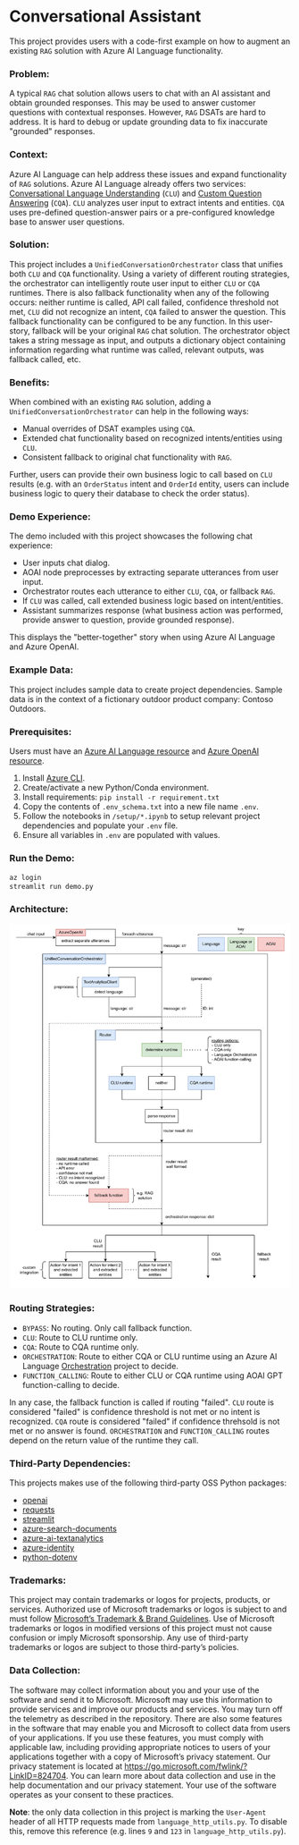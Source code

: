 # Conversational Assistant

This project provides users with a code-first example on how to augment an existing `RAG` solution with Azure AI Language functionality. 

### Problem:
A typical `RAG` chat solution allows users to chat with an AI assistant and obtain grounded responses. This may be used to answer customer questions with contextual responses. However, `RAG` DSATs are hard to address. It is hard to debug or update grounding data to fix inaccurate "grounded" responses.

### Context:
Azure AI Language can help address these issues and expand functionality of `RAG` solutions. Azure AI Language already offers two services: [Conversational Language Understanding](https://learn.microsoft.com/en-us/azure/ai-services/language-service/conversational-language-understanding/overview) (`CLU`) and [Custom Question Answering](https://learn.microsoft.com/en-us/azure/ai-services/language-service/question-answering/overview) (`CQA`). `CLU` analyzes user input to extract intents and entities. `CQA` uses pre-defined question-answer pairs or a pre-configured knowledge base to answer user questions. 

### Solution:
This project includes a `UnifiedConversationOrchestrator` class that unifies both `CLU` and `CQA` functionality. Using a variety of different routing strategies, the orchestrator can intelligently route user input to either `CLU` or `CQA` runtimes. There is also fallback functionality when any of the following occurs: neither runtime is called, API call failed, confidence threshold not met, `CLU` did not recognize an intent, `CQA` failed to answer the question. This fallback functionality can be configured to be any function. In this user-story, fallback will be your original `RAG` chat solution. The orchestrator object takes a string message as input, and outputs a dictionary object containing information regarding what runtime was called, relevant outputs, was fallback called, etc.

### Benefits:
When combined with an existing `RAG` solution, adding a `UnifiedConversationOrchestrator` can help in the following ways:
-	Manual overrides of DSAT examples using `CQA`.
-	Extended chat functionality based on recognized intents/entities using `CLU`.
-	Consistent fallback to original chat functionality with `RAG`.

Further, users can provide their own business logic to call based on `CLU` results (e.g. with an `OrderStatus` intent and `OrderId` entity, users can include business logic to query their database to check the order status).

### Demo Experience:
The demo included with this project showcases the following chat experience:
-	User inputs chat dialog.
-	AOAI node preprocesses by extracting separate utterances from user input.
-	Orchestrator routes each utterance to either `CLU`, `CQA`, or fallback `RAG`.
-	If `CLU` was called, call extended business logic based on intent/entities.
-	Assistant summarizes response (what business action was performed, provide answer to question, provide grounded response).

This displays the "better-together" story when using Azure AI Language and Azure OpenAI.

### Example Data:
This project includes sample data to create project dependencies. Sample data is in the context of a fictionary outdoor product company: Contoso Outdoors.


### Prerequisites:
Users must have an [Azure AI Language resource](https://learn.microsoft.com/en-us/azure/ai-services/language-service/overview) and [Azure OpenAI resource](https://learn.microsoft.com/en-us/azure/ai-services/openai/how-to/create-resource?pivots=web-portal). 

1. Install [Azure CLI](https://learn.microsoft.com/en-us/cli/azure/).
2. Create/activate a new Python/Conda environment.
3. Install requirements: `pip install -r requirement.txt`
4. Copy the contents of `.env_schema.txt` into a new file name `.env`.
5. Follow the notebooks in `/setup/*.ipynb` to setup relevant project dependencies and populate your `.env` file.
6. Ensure all variables in `.env` are populated with values.

### Run the Demo:
```
az login
streamlit run demo.py
```

### Architecture:
![architecture-diagram ](architecture.png)

### Routing Strategies:
- `BYPASS`: No routing. Only call fallback function.
- `CLU`: Route to CLU runtime only.
- `CQA`: Route to CQA runtime only.
- `ORCHESTRATION`: Route to either CQA or CLU runtime using an Azure AI Language [Orchestration](https://learn.microsoft.com/en-us/azure/ai-services/language-service/orchestration-workflow/overview) project to decide. 
- `FUNCTION_CALLING`: Route to either CLU or CQA runtime using AOAI GPT function-calling to decide.

In any case, the fallback function is called if routing "failed". `CLU` route is considered "failed" is confidence threshold is not met or no intent is recognized. `CQA` route is considered "failed" if confidence threhsold is not met or no answer is found. `ORCHESTRATION` and `FUNCTION_CALLING` routes depend on the return value of the runtime they call.

### Third-Party Dependencies:
This projects makes use of the following third-party OSS Python packages:
- [openai](https://pypi.org/project/openai/)
- [requests](https://pypi.org/project/requests/)
- [streamlit](https://pypi.org/project/streamlit/)
- [azure-search-documents](https://pypi.org/project/azure-search-documents/)
- [azure-ai-textanalytics](https://pypi.org/project/azure-ai-textanalytics/)
- [azure-identity](https://pypi.org/project/azure-identity/)
- [python-dotenv](https://pypi.org/project/python-dotenv/)

###  Trademarks: 
This project may contain trademarks or logos for projects, products, or services. Authorized use of Microsoft trademarks or logos is subject to and must follow [Microsoft’s Trademark & Brand Guidelines](https://www.microsoft.com/en-us/legal/intellectualproperty/trademarks/usage/general). Use of Microsoft trademarks or logos in modified versions of this project must not cause confusion or imply Microsoft sponsorship. Any use of third-party trademarks or logos are subject to those third-party’s policies.

### Data Collection:
The software may collect information about you and your use of the software and send it to Microsoft. Microsoft may use this information to provide services and improve our products and services. You may turn off the telemetry as described in the repository. There are also some features in the software that may enable you and Microsoft to collect data from users of your applications. If you use these features, you must comply with applicable law, including providing appropriate notices to users of your applications together with a copy of Microsoft’s privacy statement. Our privacy statement is located at https://go.microsoft.com/fwlink/?LinkID=824704. You can learn more about data collection and use in the help documentation and our privacy statement. Your use of the software operates as your consent to these practices.

**Note**: the only data collection in this project is marking the `User-Agent` header of all HTTP requests made from `language_http_utils.py`. To disable this, remove this reference (e.g. lines `9` and `123` in `language_http_utils.py`). 